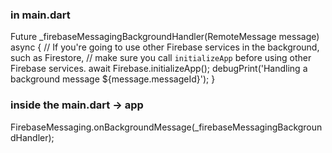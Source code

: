 ### in main.dart

Future<void> _firebaseMessagingBackgroundHandler(RemoteMessage message) async {
// If you're going to use other Firebase services in the background, such as Firestore,
// make sure you call `initializeApp` before using other Firebase services.
await Firebase.initializeApp();
debugPrint('Handling a background message ${message.messageId}');
}

### inside the main.dart -> app
FirebaseMessaging.onBackgroundMessage(_firebaseMessagingBackgroundHandler);
